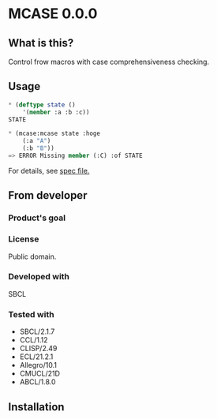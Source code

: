# MCASE 0.0.0
## What is this?
Control frow macros with case comprehensiveness checking.

## Usage

```lisp
* (deftype state ()
    '(member :a :b :c))
STATE

* (mcase:mcase state :hoge
    (:a "A")
    (:b "B"))
=> ERROR Missing member (:C) :of STATE
```
For details, see [spec file.](spec/mcase.lisp)

## From developer

### Product's goal

### License
Public domain.

### Developed with
SBCL

### Tested with
* SBCL/2.1.7
* CCL/1.12
* CLISP/2.49
* ECL/21.2.1
* Allegro/10.1
* CMUCL/21D
* ABCL/1.8.0

## Installation

